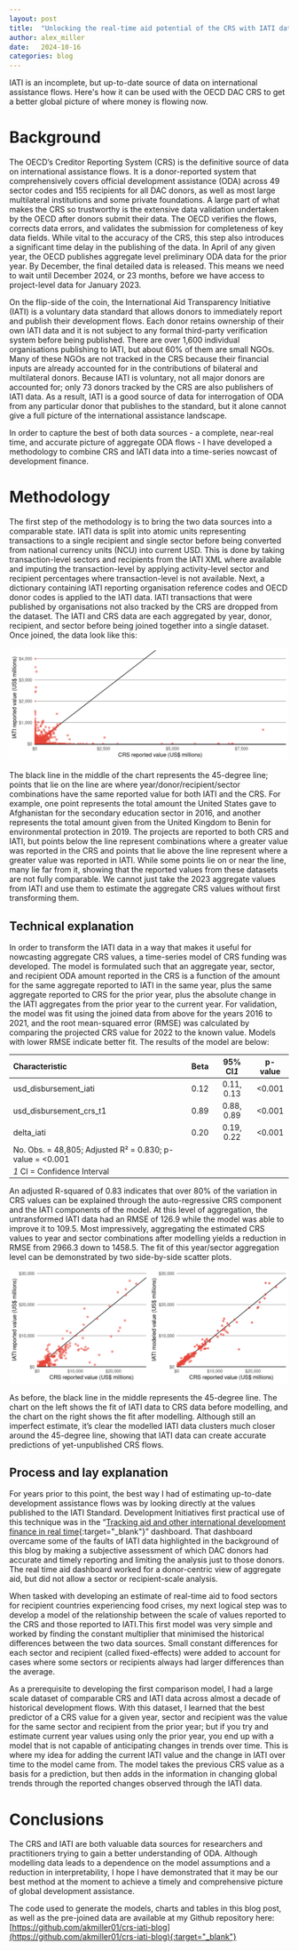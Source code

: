 ```yaml
---
layout: post
title:  "Unlocking the real-time aid potential of the CRS with IATI data"
author: alex_miller
date:   2024-10-16
categories: blog
---
```


IATI is an incomplete, but up-to-date source of data on international assistance flows. Here's how it can be used with the OECD DAC CRS to get a better global picture of where money is flowing now.

# Background

The OECD’s Creditor Reporting System (CRS) is the definitive source of data on international assistance flows. It is a donor-reported system that comprehensively covers official development assistance (ODA) across 49 sector codes and 155 recipients for all DAC donors, as well as most large multilateral institutions and some private foundations. A large part of what makes the CRS so trustworthy is the extensive data validation undertaken by the OECD after donors submit their data. The OECD verifies the flows, corrects data errors, and validates the submission for completeness of key data fields. While vital to the accuracy of the CRS, this step also introduces a significant time delay in the publishing of the data. In April of any given year, the OECD publishes aggregate level preliminary ODA data for the prior year. By December, the final detailed data is released. This means we need to wait until December 2024, or 23 months, before we have access to project-level data for January 2023\.

On the flip-side of the coin, the International Aid Transparency Initiative (IATI) is a voluntary data standard that allows donors to immediately report and publish their development flows. Each donor retains ownership of their own IATI data and it is not subject to any formal third-party verification system before being published. There are over 1,600 individual organisations publishing to IATI, but about 60% of them are small NGOs. Many of these NGOs are not tracked in the CRS because their financial inputs are already accounted for in the contributions of bilateral and multilateral donors. Because IATI is voluntary, not all major donors are accounted for; only 73 donors tracked by the CRS are also publishers of IATI data. As a result, IATI is a good source of data for interrogation of ODA from any particular donor that publishes to the standard, but it alone cannot give a full picture of the international assistance landscape.

In order to capture the best of both data sources \- a complete, near-real time, and accurate picture of aggregate ODA flows \- I have developed a methodology to combine CRS and IATI data into a time-series nowcast of development finance.

# Methodology

The first step of the methodology is to bring the two data sources into a comparable state. IATI data is split into atomic units representing transactions to a single recipient and single sector before being converted from national currency units (NCU) into current USD. This is done by taking transaction-level sectors and recipients from the IATI XML where available and imputing the transaction-level by applying activity-level sector and recipient percentages where transaction-level is not available. Next, a dictionary containing IATI reporting organisation reference codes and OECD donor codes is applied to the IATI data. IATI transactions that were published by organisations not also tracked by the CRS are dropped from the dataset. The IATI and CRS data are each aggregated by year, donor, recipient, and sector before being joined together into a single dataset. Once joined, the data look like this:

![Scatterplot showing some alignment, but mostly non-alignment between CRS and IATI](/assets/crs_iati_initial.png)

The black line in the middle of the chart represents the 45-degree line; points that lie on the line are where year/donor/recipient/sector combinations have the same reported value for both IATI and the CRS. For example, one point represents the total amount the United States gave to Afghanistan for the secondary education sector in 2016, and another represents the total amount given from the United Kingdom to Benin for environmental protection in 2019\. The projects are reported to both CRS and IATI, but points below the line represent combinations where a greater value was reported in the CRS and points that lie above the line represent where a greater value was reported in IATI. While some points lie on or near the line, many lie far from it, showing that the reported values from these datasets are not fully comparable. We cannot just take the 2023 aggregate values from IATI and use them to estimate the aggregate CRS values without first transforming them.

## Technical explanation

In order to transform the IATI data in a way that makes it useful for nowcasting aggregate CRS values, a time-series model of CRS funding was developed. The model is formulated such that an aggregate year, sector, and recipient ODA amount reported in the CRS is a function of the amount for the same aggregate reported to IATI in the same year, plus the same aggregate reported to CRS for the prior year, plus the absolute change in the IATI aggregates from the prior year to the current year. For validation, the model was fit using the joined data from above for the years 2016 to 2021, and the root mean-squared error (RMSE) was calculated by comparing the projected CRS value for 2022 to the known value. Models with lower RMSE indicate better fit. The results of the model are below:

<div class="overflow-table" markdown="1">

| Characteristic | Beta | 95% CI*1* | p-value |
| :---- | :---: | :---: | :---: |
| usd\_disbursement\_iati | 0.12 | 0.11, 0.13 | \<0.001 |
| usd\_disbursement\_crs\_t1 | 0.89 | 0.88, 0.89 | \<0.001 |
| delta\_iati | 0.20 | 0.19, 0.22 | \<0.001 |
| No. Obs. \= 48,805; Adjusted R² \= 0.830; p-value \= \<0.001 |  |  |  |
| *1* CI \= Confidence Interval |  |  |  |

</div>

An adjusted R-squared of 0.83 indicates that over 80% of the variation in CRS values can be explained through the auto-regressive CRS component and the IATI components of the model. At this level of aggregation, the untransformed IATI data had an RMSE of 126.9 while the model was able to improve it to 109.5. Most impressively, aggregating the estimated CRS values to year and sector combinations after modelling yields a reduction in RMSE from 2966.3 down to 1458.5. The fit of this year/sector aggregation level can be demonstrated by two side-by-side scatter plots. 

![Scatterplot showing better alignment with modeled IATI data](/assets/crs_iati_modeled.png)

As before, the black line in the middle represents the 45-degree line. The chart on the left shows the fit of IATI data to CRS data before modelling, and the chart on the right shows the fit after modelling. Although still an imperfect estimate, it’s clear the modelled IATI data clusters much closer around the 45-degree line, showing that IATI data can create accurate predictions of yet-unpublished CRS flows.

## Process and lay explanation

For years prior to this point, the best way I had of estimating up-to-date development assistance flows was by looking directly at the values published to the IATI Standard. Development Initiatives first practical use of this technique was in the “[Tracking aid and other international development finance in real time](https://devinit.org/data/tracking-aid-international-development-real-time/){:target="_blank"}” dashboard. That dashboard overcame some of the faults of IATI data highlighted in the background of this blog by making a subjective assessment of which DAC donors had accurate and timely reporting and limiting the analysis just to those donors. The real time aid dashboard worked for a donor-centric view of aggregate aid, but did not allow a sector or recipient-scale analysis.

When tasked with developing an estimate of real-time aid to food sectors for recipient countries experiencing food crises, my next logical step was to develop a model of the relationship between the scale of values reported to the CRS and those reported to IATI.This first model was very simple and worked by finding the constant multiplier that minimised the historical differences between the two data sources. Small constant differences for each sector and recipient (called fixed-effects) were added to account for cases where some sectors or recipients always had larger differences than the average.

As a prerequisite to developing the first comparison model, I had a large scale dataset of comparable CRS and IATI data across almost a decade of historical development flows. With this dataset, I learned that the best predictor of a CRS value for a given year, sector and recipient was the value for the same sector and recipient from the prior year; but if you try and estimate current year values using only the prior year, you end up with a model that is not capable of anticipating changes in trends over time. This is where my idea for adding the current IATI value and the change in IATI over time to the model came from. The model takes the previous CRS value as a basis for a prediction, but then adds in the information in changing global trends through the reported changes observed through the IATI data.

# Conclusions

The CRS and IATI are both valuable data sources for researchers and practitioners trying to gain a better understanding of ODA. Although modelling data leads to a dependence on the model assumptions and a reduction in interpretability, I hope I have demonstrated that it may be our best method at the moment to achieve a timely and comprehensive picture of global development assistance.

The code used to generate the models, charts and tables in this blog post, as well as the pre-joined data are available at my Github repository here: [https://github.com/akmiller01/crs-iati-blog](https://github.com/akmiller01/crs-iati-blog){:target="_blank"}